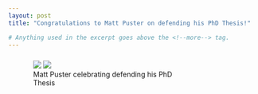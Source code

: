 ```yaml
---
layout: post
title: "Congratulations to Matt Puster on defending his PhD Thesis!"

# Anything used in the excerpt goes above the <!--more--> tag.
---
```


<figure class="hide-for-small" style="float: center; padding: 10px; width: 310px;">
  <div class="puster-img-swap">
  	<img src="{{site.baseurl}}/{{site.img_path}}/members/MP-phd-celebration.jpg">
  	<img src="{{site.baseurl}}/{{site.img_path}}/unc-alley-oop.gif">
  </div>
  <figcaption>Matt Puster celebrating defending his PhD Thesis</figcaption>
</figure>

<!--more-->
